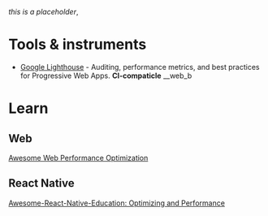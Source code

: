 *this is a placeholder*,

# Tools & instruments

- <a href="https://github.com/GoogleChrome/lighthouse">Google Lighthouse</a> - Auditing, performance metrics, and best practices for Progressive Web Apps. __CI-compaticle__ __web_b

# Learn

## Web

<a href="https://github.com/davidsonfellipe/awesome-wpo">Awesome Web Performance Optimization</a>

## React Native

<a href="https://github.com/hsavit1/Awesome-React-Native-Education#optimizing-and-performance">Awesome-React-Native-Education: Optimizing and Performance</a>
